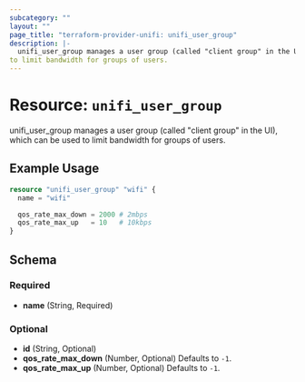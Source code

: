 ```yaml
---
subcategory: ""
layout: ""
page_title: "terraform-provider-unifi: unifi_user_group"
description: |-
  unifi_user_group manages a user group (called "client group" in the UI), which can be used
to limit bandwidth for groups of users.
---
```


# Resource: `unifi_user_group`

unifi_user_group manages a user group (called "client group" in the UI), which can be used
to limit bandwidth for groups of users.

## Example Usage

```terraform
resource "unifi_user_group" "wifi" {
  name = "wifi"

  qos_rate_max_down = 2000 # 2mbps
  qos_rate_max_up   = 10   # 10kbps
}
```

## Schema

### Required

- **name** (String, Required)

### Optional

- **id** (String, Optional)
- **qos_rate_max_down** (Number, Optional) Defaults to `-1`.
- **qos_rate_max_up** (Number, Optional) Defaults to `-1`.


